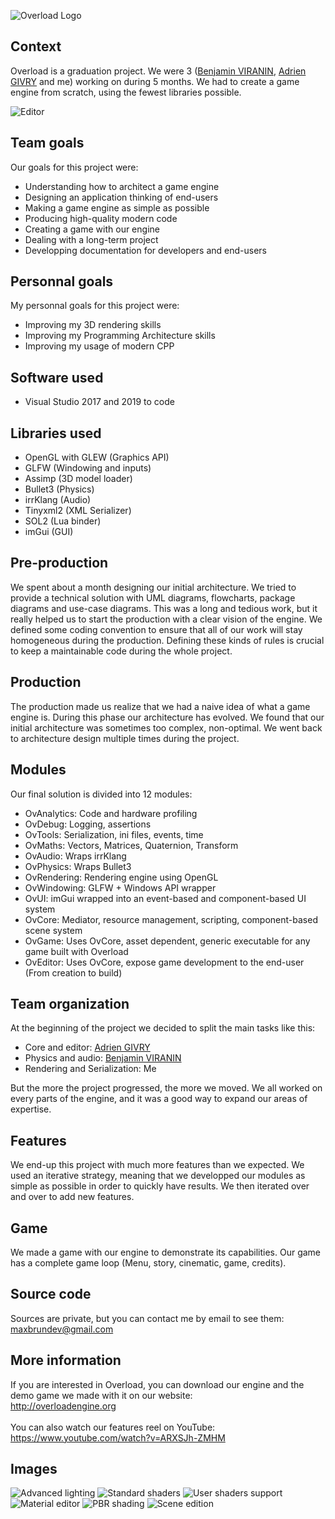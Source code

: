 ![Overload Logo](Images/logo.png)

## Context
Overload is a graduation project. We were 3 ([Benjamin VIRANIN](https://github.com/BenjaminViranin), [Adrien GIVRY](https://github.com/adriengivry) and me) working on during 5 months.
We had to create a game engine from scratch, using the fewest libraries possible.

![Editor](Images/Masthead.jpg)

## Team goals
Our goals for this project were:
- Understanding how to architect a game engine
- Designing an application thinking of end-users
- Making a game engine as simple as possible
- Producing high-quality modern code
- Creating a game with our engine
- Dealing with a long-term project
- Developping documentation for developers and end-users

## Personnal goals
My personnal goals for this project were:
- Improving my 3D rendering skills
- Improving my Programming Architecture skills
- Improving my usage of modern CPP

## Software used
- Visual Studio 2017 and 2019 to code

## Libraries used
- OpenGL with GLEW (Graphics API)
- GLFW (Windowing and inputs)
- Assimp (3D model loader)
- Bullet3 (Physics)
- irrKlang (Audio)
- Tinyxml2 (XML Serializer)
- SOL2 (Lua binder)
- imGui (GUI)

## Pre-production
We spent about a month designing our initial architecture. We tried to provide a technical solution with UML diagrams, flowcharts, package diagrams and use-case diagrams. This was a long and tedious work, but it really helped us to start the production with a clear vision of the engine. We defined some coding convention to ensure that all of our work will stay homogeneous during the production. Defining these kinds of rules is crucial to keep a maintainable code during the whole project.

## Production
The production made us realize that we had a naive idea of what a game engine is. During this phase our architecture has evolved. We found that our initial architecture was sometimes too complex, non-optimal. We went back to architecture design multiple times during the project.

## Modules
Our final solution is divided into 12 modules:
- OvAnalytics: Code and hardware profiling
- OvDebug: Logging, assertions
- OvTools: Serialization, ini files, events, time
- OvMaths: Vectors, Matrices, Quaternion, Transform
- OvAudio: Wraps irrKlang
- OvPhysics: Wraps Bullet3
- OvRendering: Rendering engine using OpenGL
- OvWindowing: GLFW + Windows API wrapper
- OvUI: imGui wrapped into an event-based and component-based UI system
- OvCore: Mediator, resource management, scripting, component-based scene system
- OvGame: Uses OvCore, asset dependent, generic executable for any game built with Overload
- OvEditor: Uses OvCore, expose game development to the end-user (From creation to build)

## Team organization
At the beginning of the project we decided to split the main tasks like this:
- Core and editor: [Adrien GIVRY](https://github.com/adriengivry)
- Physics and audio: [Benjamin VIRANIN](https://github.com/BenjaminViranin)
- Rendering and Serialization: Me

But the more the project progressed, the more we moved. We all worked on every parts of the engine, and it was a good way to expand our areas of expertise.

## Features
We end-up this project with much more features than we expected. We used an iterative strategy, meaning that we developped our modules as simple as possible in order to quickly have results. We then iterated over and over to add new features.

## Game
We made a game with our engine to demonstrate its capabilities. Our game has a complete game loop (Menu, story, cinematic, game, credits).

## Source code
Sources are private, but you can contact me by email to see them: maxbrundev@gmail.com

## More information
If you are interested in Overload, you can download our engine and the demo game we made with it on our website:<br>
http://overloadengine.org<br><br>
You can also watch our features reel on YouTube:<br>
https://www.youtube.com/watch?v=ARXSJh-ZMHM<br>

## Images
![Advanced lighting](Images/Advanced_Lighting.jpg)
![Standard shaders](Images/Standard_Shaders.jpg)
![User shaders support](Images/Custom_Shaders.jpg)
![Material editor](Images/Material_Editor.jpg)
![PBR shading](Images/PBR_Shading.jpg)
![Scene edition](Images/Scene_Edition.jpg)
